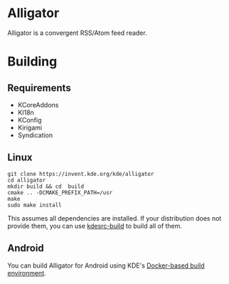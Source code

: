 # Alligator

Alligator is a convergent RSS/Atom feed reader.

# Building

## Requirements
 - KCoreAddons
 - KI18n
 - KConfig
 - Kirigami
 - Syndication

## Linux

```
git clone https://invent.kde.org/kde/alligator
cd alligator
mkdir build && cd  build
cmake .. -DCMAKE_PREFIX_PATH=/usr
make
sudo make install
```

This assumes all dependencies are installed. If your distribution does not provide
them, you can use [kdesrc-build](https://kdesrc-build.kde.org/) to build all of them.

## Android 

You can build Alligator for Android using KDE's [Docker-based build environment](https://community.kde.org/Android/Environment_via_Container).

